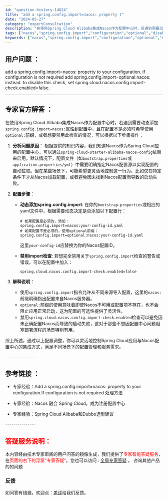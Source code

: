 ```yaml
---
id: "question-history-14624"
title: "add a spring.config.import=nacos: property t"
date: "2024-05-27"
category: "expertConsultation"
description: "在使用Spring Cloud Alibaba集成Nacos作为配置中心时，若遇到需要动态添加`spring.config.import=nacos:`属性到配置中，且在配置不是必须时希望使用`optional:`前缀，或者想要禁用此检查的情况，可以根据以下步骤操作：1. **分析问题原因**：  "
tags: ["nacos","spring.config.import","configuration","optional","disable","spring.cloud.nacos.config.import-check.enabled"]
keywords: ["nacos","spring.config.import","configuration","optional","disable","spring.cloud.nacos.config.import-check.enabled"]
---
```


## 用户问题 ： 
 add a spring.config.import=nacos: property to your configuration. if configuration is not required add spring.config.import=optional:nacos: instead. to disable this check, set spring.cloud.nacos.config.import-check.enabled=false.  

---------------
## 专家官方解答 ：

在使用Spring Cloud Alibaba集成Nacos作为配置中心时，若遇到需要动态添加`spring.config.import=nacos:`属性到配置中，且在配置不是必须时希望使用`optional:`前缀，或者想要禁用此检查的情况，可以根据以下步骤操作：

1. **分析问题原因**：
   根据提供的知识内容，我们知道Nacos作为Spring Cloud应用的配置中心，可以通过`spring-cloud-starter-alibaba-nacos-config`依赖来启用。默认情况下，配置文件（如`bootstrap.properties`或`application.properties/yml`）中需要明确指定Nacos配置源以实现配置的自动拉取。但在某些场景下，可能希望更灵活地控制这一行为，比如仅在特定条件下才从Nacos加载配置，或者避免因未找到Nacos配置而导致的启动失败。

2. **配置步骤**：
   - **动态添加spring.config.import**:
     在你的`bootstrap.properties`或相应的yaml文件中，根据需要动态决定是否添加以下配置行：
     ```properties
     # 如果配置是必须的，添加：
     spring.config.import=nacos:your-config-id.yaml
     # 如果配置不是必须的，使用optional前缀：
     spring.config.import=optional:nacos:your-config-id.yaml
     ```
     这里`your-config-id`应替换为你的Nacos配置ID。

   - **禁用import检查**:
     若想完全禁用关于`spring.config.import`检查的警告或错误，可以在配置中加入：
     ```properties
     spring.cloud.nacos.config.import-check.enabled=false
     ```

3. **解释说明**：
   - 使用`spring.config.import`指令允许从不同来源导入配置，这里的`nacos:`前缀明确指出配置来自Nacos服务器。
   - `optional:`前缀的使用意味着即使Nacos不可用或配置项不存在，也不会阻止应用正常启动，这为配置的可选性提供了灵活性。
   - 禁用`spring.cloud.nacos.config.import-check.enabled`检查可以避免因未正确配置Nacos而导致的启动失败，这对于那些不想因配置中心问题阻塞部署流程的场景特别有用。

综上所述，通过以上配置调整，你可以灵活地控制Spring Cloud应用与Nacos配置中心的集成方式，满足不同场景下的配置管理和服务需求。


<font color="#949494">---------------</font> 


## 参考链接 ：

* 专家经验：Add a spring.config.import=nacos: property to your configuration.If configuration is not required 处理方法 
 
 * 专家经验：Nacos 融合 Spring Cloud，成为注册配置中心 
 
 * 专家经验：Spring Cloud Alibaba和Dubbo选型建议 


 <font color="#949494">---------------</font> 
 


## <font color="#FF0000">答疑服务说明：</font> 

本内容经由技术专家审阅的用户问答的镜像生成，我们提供了<font color="#FF0000">专家智能答疑服务</font>，在<font color="#FF0000">页面的右下的浮窗”专家答疑“</font>。您也可以访问 : [全局专家答疑](https://answer.opensource.alibaba.com/docs/intro) 。 咨询其他产品的的问题

### 反馈
如问答有错漏，欢迎点：[差评](https://ai.nacos.io/user/feedbackByEnhancerGradePOJOID?enhancerGradePOJOId=14626)给我们反馈。

